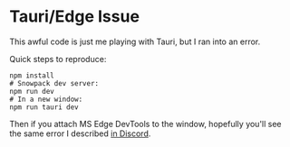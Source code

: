 Tauri/Edge Issue
================

This awful code is just me playing with Tauri, but I ran into an error.

Quick steps to reproduce:

    npm install
    # Snowpack dev server:
    npm run dev
    # In a new window:
    npm run tauri dev


Then if you attach MS Edge DevTools to the window, hopefully you'll see the
same error I described [in Discord].

[in Discord]: https://discordapp.com/channels/616186924390023171/731495158217965659/741763515563376650


